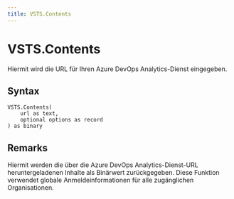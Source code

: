 ```yaml
---
title: VSTS.Contents
---
```


# VSTS.Contents


Hiermit wird die URL für Ihren Azure DevOps Analytics-Dienst eingegeben.


## Syntax

```powerquery
VSTS.Contents(
    url as text,
    optional options as record
) as binary
```


## Remarks

Hiermit werden die über die Azure DevOps Analytics-Dienst-URL heruntergeladenen Inhalte als Binärwert zurückgegeben. Diese Funktion verwendet globale Anmeldeinformationen für alle zugänglichen Organisationen.


